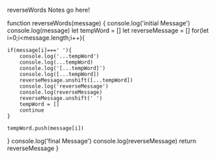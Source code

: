 reverseWords Notes go here!

function reverseWords(message) {
  console.log('initial Message')
  console.log(message)
  let tempWord = []
  let reverseMessage = []
  for(let i=0;i<message.length;i++){

    if(message[i]===' '){
        console.log('...tempWord')
        console.log(...tempWord)
        console.log('[...tempWord]')
        console.log([...tempWord])
        reverseMessage.unshift([...tempWord])
        console.log('reverseMessage')
        console.log(reverseMessage)
        reverseMessage.unshift(' ')
        tempWord = []
        continue
    }

    tempWord.push(message[i])
  }
  console.log('final Message')
  console.log(reverseMessage)
  return reverseMessage
}
